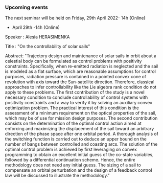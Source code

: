 ### Upcoming events

The next seminar will be held on Friday, 29th April 2022- 14h (Online)


- April 29th -14h (Online)

Speaker : Alesia HERASIMENKA

Title : "On the controllability of solar sails"

Abstract: "Trajectory design and maintenance of solar sails in orbit about a celestial body can be formulated as control problems with positivity constraints. Specifically, when re-emitted radiation is neglected and the sail is modeled as a flat surface, which are reasonable assumptions for control purposes, radiation pressure is contained in a pointed convex cone of revolution with axis toward the Sun-satellite direction. Therefore, classical approaches to infer controllability like the Lie algebra rank condition do not apply to these problems. The first contribution of the study is a novel necessary condition to conclude controllability of control systems with positivity constraints and a way to verify it by solving an auxiliary convex optimization problem. The practical interest of this condition is the assessment of a minimum requirement on the optical properties of the sail, which may be of use for mission design purposes. The second contribution consists on the determination of the optimal control action aimed at enforcing and maximizing the displacement of the sail toward an arbitrary direction of the phase space after one orbital period. A thorough analysis of the switching function is carried out to deduce an upper bound on the number of bangs between controlled and coasting arcs. The solution of the optimal control problem is achieved by first leveraging on convex programming to obtain an excellent initial guess of the co-state variables, followed by a differential continuation scheme. Hence, the entire methodology does not need any initial guess. The sizing of a sail to compensate an orbital perturbation and the design of a feedback control law will be discussed to illustrate the methodology."
